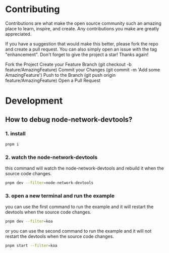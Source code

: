 # Contributing

Contributions are what make the open source community such an amazing place to learn, inspire, and create. Any contributions you make are greatly appreciated.

If you have a suggestion that would make this better, please fork the repo and create a pull request. You can also simply open an issue with the tag "enhancement". Don't forget to give the project a star! Thanks again!

Fork the Project Create your Feature Branch (git checkout -b feature/AmazingFeature) Commit your Changes (git commit -m 'Add some AmazingFeature') Push to the Branch (git push origin feature/AmazingFeature) Open a Pull Request

# Development

## How to debug node-network-devtools?

### 1. install

```bash
pnpm i
```

### 2. watch the node-network-devtools

this command will watch the node-network-devtools and rebuild it when the source code changes.

```bash
pnpm dev --filter=node-network-devtools
```

### 3. open a new terminal and run the example

you can use the first command to run the example and it will restart the devtools when the source code changes.

```bash
pnpm dev --filter=koa
```

or you can use the second command to run the example and it will not restart the devtools when the source code changes.

```bash
pnpm start --filter=koa
```
